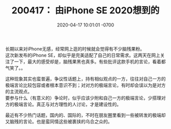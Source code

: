 ﻿---
layout: post
title:  "200417： 由iPhone SE 2020想到的"
date:   2020-04-17 10:01:01 -0700
categories: diary
---
长期以来对iPhone无感，经常网上逛的时候就会觉得有不少脑残果粉。  
这次新发布的iPhone SE，却似乎是完美适配了自己的日常需求。这两天在网上关注了一下，最大的感受却是，脑残果黑也真多。有些批评这款手机的言论，看着都气笑了。。  
  
这种现象其实也蛮普遍，争议性话题上，持有相似观点的一方，往往对自己一方的极端言论比较包容或者根本意识不到；对对方的极端言论，有时却会误以为是对方的主流观点。  
要参与什么（有意义的）争论时，似乎应该少附和自己一方的极端言论，少搭理对方的极端言论。真正与对方理性的人讨论，才是建设性的。  
  
最近有不少热门话题，国内的、国际的，不时在朋友圈里看到一些被转发的极端却又脑残的言论。也是蛮同情这些被裹挟的乌合之众的。  